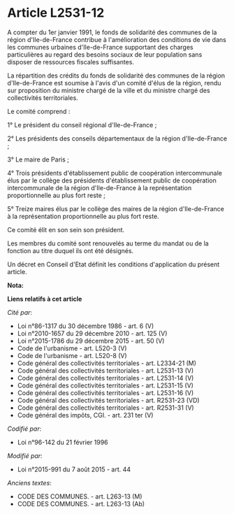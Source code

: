 # Article L2531-12

A compter du 1er janvier 1991, le fonds de solidarité des communes de la région d'Ile-de-France contribue à l'amélioration
des conditions de vie dans les communes urbaines d'Ile-de-France supportant des charges particulières au regard des besoins
sociaux de leur population sans disposer de ressources fiscales suffisantes. 

La répartition des crédits du fonds de solidarité des communes de la région d'Ile-de-France est soumise à l'avis d'un comité
d'élus de la région, rendu sur proposition du ministre chargé de la ville et du ministre chargé des collectivités
territoriales. 

Le comité comprend : 

1° Le président du conseil régional d'Ile-de-France ; 

2° Les présidents des conseils départementaux de la région d'Ile-de-France ; 

3° Le maire de Paris ; 

4° Trois présidents d'établissement public de coopération intercommunale élus par le collège des présidents d'établissement
public de coopération intercommunale de la région d'Ile-de-France à la représentation proportionnelle au plus fort reste ; 

5° Treize maires élus par le collège des maires de la région d'Ile-de-France à la représentation proportionnelle au plus fort
reste. 

Ce comité élit en son sein son président. 

Les membres du comité sont renouvelés au terme du mandat ou de la fonction au titre duquel ils ont été désignés. 

Un décret en Conseil d'Etat définit les conditions d'application du présent article.

**Nota:**



**Liens relatifs à cet article**

_Cité par_:

  - Loi n°86-1317 du 30 décembre 1986 - art. 6 (V)
  - Loi n°2010-1657 du 29 décembre 2010 - art. 125 (V)
  - Loi n°2015-1786 du 29 décembre 2015 - art. 50 (V)
  - Code de l'urbanisme - art. L520-3 (V)
  - Code de l'urbanisme - art. L520-8 (V)
  - Code général des collectivités territoriales - art. L2334-21 (M)
  - Code général des collectivités territoriales - art. L2531-13 (V)
  - Code général des collectivités territoriales - art. L2531-14 (V)
  - Code général des collectivités territoriales - art. L2531-15 (V)
  - Code général des collectivités territoriales - art. L2531-16 (V)
  - Code général des collectivités territoriales - art. R2531-23 (VD)
  - Code général des collectivités territoriales - art. R2531-31 (V)
  - Code général des impôts, CGI. - art. 231 ter (V)

_Codifié par_:

  - Loi n°96-142 du 21 février 1996

_Modifié par_:

  - Loi n°2015-991 du 7 août 2015 - art. 44

_Anciens textes_:

  - CODE DES COMMUNES. - art. L263-13 (M)
  - CODE DES COMMUNES. - art. L263-13 (Ab)
